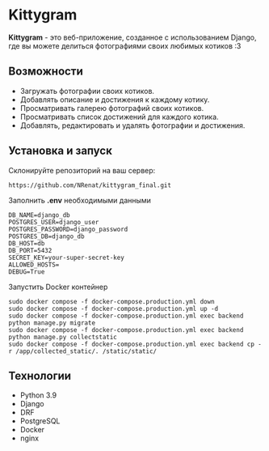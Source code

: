#  Kittygram

**Kittygram** - это веб-приложение, созданное с использованием Django, где вы можете делиться фотографиями своих любимых котиков :3

## Возможности
- Загружать фотографии своих котиков. 
- Добавлять описание и достижения к каждому котику. 
- Просматривать галерею фотографий своих котиков. 
- Просматривать список достижений для каждого котика. 
- Добавлять, редактировать и удалять фотографии и достижения.

## Установка и запуск
Склонируйте репозиторий на ваш сервер: 
 
``` 
https://github.com/NRenat/kittygram_final.git
```

Заполнить **.env** необходимыми данными
```
DB_NAME=django_db
POSTGRES_USER=django_user
POSTGRES_PASSWORD=django_password
POSTGRES_DB=django_db
DB_HOST=db
DB_PORT=5432
SECRET_KEY=your-super-secret-key
ALLOWED_HOSTS=
DEBUG=True
```

Запустить Docker контейнер
```
sudo docker compose -f docker-compose.production.yml down
sudo docker compose -f docker-compose.production.yml up -d
sudo docker compose -f docker-compose.production.yml exec backend python manage.py migrate
sudo docker compose -f docker-compose.production.yml exec backend python manage.py collectstatic
sudo docker compose -f docker-compose.production.yml exec backend cp -r /app/collected_static/. /static/static/
```

## Технологии
* Python 3.9
* Django
* DRF
* PostgreSQL
* Docker
* nginx

